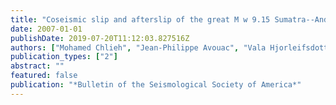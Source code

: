 ```yaml
---
title: "Coseismic slip and afterslip of the great M w 9.15 Sumatra--Andaman earthquake of 2004"
date: 2007-01-01
publishDate: 2019-07-20T11:12:03.827516Z
authors: ["Mohamed Chlieh", "Jean-Philippe Avouac", "Vala Hjorleifsdottir", "Teh-Ru Alex Song", "Chen Ji", "Kerry Sieh", "Anthony Sladen", "Helene Hebert", "Linette Prawirodirdjo", "Yehuda Bock", " others"]
publication_types: ["2"]
abstract: ""
featured: false
publication: "*Bulletin of the Seismological Society of America*"
---
```


